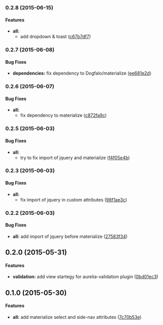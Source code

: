 ### 0.2.8 (2015-06-15)


#### Features

* **all:**
  * add dropdown & toast ([c67b7df7](https://github.com/manuel-guilbault/aurelia-materialize/commit/c67b7df742e09869c7cacc1ac73ea28aaf2b2614))


### 0.2.7 (2015-06-08)


#### Bug Fixes

* **dependencies:** fix dependency to Dogfalo/materialize ([ee681e2d](https://github.com/manuel-guilbault/aurelia-materialize/commit/ee681e2d8efc8be8e327e57db48ac0abd6a2e5d2))


### 0.2.6 (2015-06-07)


#### Bug Fixes

* **all:**
  * fix dependency to materialize ([c872fa9c](https://github.com/manuel-guilbault/aurelia-materialize/commit/c872fa9cef71a251624c9f9278ff6d2b2d41686c))


### 0.2.5 (2015-06-03)


#### Bug Fixes

* **all:**
  * try to fix import of jquery and materialize ([f4f05e4b](https://github.com/manuel-guilbault/aurelia-materialize/commit/f4f05e4b61ed98cd3e4f5bbcd6e2e8daf9ad4753))


### 0.2.3 (2015-06-03)


#### Bug Fixes

* **all:**
  * fix import of jquery in custom attributes ([98f1ae3c](https://github.com/manuel-guilbault/aurelia-materialize/commit/98f1ae3c338f0684c3e911f3f69059bd1052ba3e))


### 0.2.2 (2015-06-03)


#### Bug Fixes

* **all:** add import of jquery before materialize ([27583f34](https://github.com/manuel-guilbault/aurelia-materialize/commit/27583f346b26867b2ba20746173cab27fc8e399c))


## 0.2.0 (2015-05-31)

#### Features

* **validation:** add view startegy for aurelia-validation plugin ([0bd01ec3](https://github.com/manuel-guilbault/aurelia-materialize/commit/0bd01ec350e349e401503143bb195485c4489275))

## 0.1.0 (2015-05-30)

#### Features

* **all:** add materialize select and side-nav attributes ([7c70b53e](https://github.com/manuel-guilbault/aurelia-materialize/commit/7c70b53eb58b988e7c3cc38962f8979fbb9d744c))
